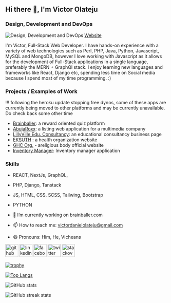 ## Hi there 👋, I'm Victor Olateju
### Design, Development and DevOps
![Design, Development and DevOps](https://res.cloudinary.com/brainballer/image/upload/v1628528863/Victor_Olateju_hkkucz.png)
[Website](victor-olateju.com)

I'm Victor, Full-Stack Web Developer. I have hands-on experience with a variety of web technologies such as Perl, PHP, Java, Python, Javascript, MySQL and MongoDB, however I love working with Javascript as it allows for the development of Full-Stack applications in a single language, preferably the MERN + GraphQl stack.
I enjoy learning new languages and frameworks like React, Django etc, spending less time on Social media because I spend most of my time programming. :)

### Projects / Examples of Work

!!! following the heroku update stopping free dynos, some of these apps are currently being moved to other platforms 
and may be currently unavailable. Do check back some other time

- [Brainballer](https://baller-update.vercel.app/): a reward oriented quiz platform 
- [AbujaRoxx](/): a listing web application for a multimedia company
- [LillyVille Edu. Consultancy](https://lilyvilleeduconsult.com/): an educational consultancy business page
- [EKSUTH](https://eksuth-ard.vercel.app/) : a health organization website
- [GHC Org.](https://ghcadoekiti.netlify.app/) - areligious body official website
- [Inventory Manager](https://infallible-shannon-63fb50.netlify.app/): Inventory manager application


### Skills
- REACT, NextJs, GraphQL, 
- PHP, Django, Tanstack
- JS, HTML, CSS, SCSS, Tailwing, Bootstrap
- PYTHON

- 🔭 I’m currently working on brainballer.com 
- 📫 How to reach me: victordanielolateju@gmail.com 
- 😄 Pronouns: Him, He, VIcheans 


[<img src='https://cdn.jsdelivr.net/npm/simple-icons@3.0.1/icons/github.svg' alt='github' height='40'>](https://github.com/https://github.com/Vicheans)  [<img src='https://cdn.jsdelivr.net/npm/simple-icons@3.0.1/icons/linkedin.svg' alt='linkedin' height='40'>](https://www.linkedin.com/in/https://www.linkedin.com/in/victor-daniel-olateju-7a629116a//)  [<img src='https://cdn.jsdelivr.net/npm/simple-icons@3.0.1/icons/facebook.svg' alt='facebook' height='40'>](https://www.facebook.com/https://www.facebook.com/victor.olateju.90)  [<img src='https://cdn.jsdelivr.net/npm/simple-icons@3.0.1/icons/twitter.svg' alt='twitter' height='40'>](https://twitter.com/https://twitter.com/_Vicheans?s=09)  [<img src='https://cdn.jsdelivr.net/npm/simple-icons@3.0.1/icons/stackoverflow.svg' alt='stackoverflow' height='40'>](https://stackoverflow.com/users/https://stackoverflow.com/users/11484914/vicheans)  

[![trophy](https://github-profile-trophy.vercel.app/?username=Vicheans)](https://github.com/vicheans/github-profile-trophy)

[![Top Langs](https://github-readme-stats.vercel.app/api/top-langs/?username=Vicheans)](https://github.com/vicheans/github-readme-stats)

![GitHub stats](https://github-readme-stats.vercel.app/api?username=Vicheans&show_icons=true&count_private=true)  

![GitHub streak stats](https://github-readme-streak-stats.herokuapp.com/?user=Vicheans)  

<!-- ![GitHub metrics](https://metrics.lecoq.io/vicheans)  
![GitHub Activity Graph](https://activity-graph.herokuapp.com/graph?username=vicheans)


![Profile views](https://gpvc.arturio.dev/vicheans)  -->
